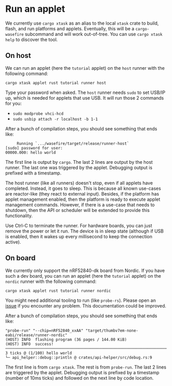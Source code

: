 # Run an applet

We currently use `cargo xtask` as an alias to the local `xtask` crate to build,
flash, and run platforms and applets. Eventually, this will be a `cargo-wasefire`
subcommand and will work out-of-tree. You can use `cargo xtask help` to discover
the tool.

## On host

We can run an applet (here the `tutorial` applet) on the `host` runner with the
following command:

```shell
cargo xtask applet rust tutorial runner host
```

Type your password when asked. The `host` runner needs `sudo` to set USB/IP up,
which is needed for applets that use USB. It will run those 2 commands for you:
- `sudo modprobe vhci-hcd`
- `sudo usbip attach -r localhost -b 1-1`

After a bunch of compilation steps, you should see something that ends like:

```plaintext
     Running `.../wasefire/target/release/runner-host`
[sudo] password for user:
00000.000: hello world
```

The first line is output by `cargo`. The last 2 lines are output by the host
runner. The last one was triggered by the applet. Debugging output is prefixed
with a timestamp.

The host runner (like all runners) doesn't stop, even if all applets have
completed. Instead, it goes to sleep. This is because all known use-cases are
reactor-like (they react to external input). Besides, if the platform has applet
management enabled, then the platform is ready to execute applet management
commands. However, if there is a use-case that needs to shutdown, then the API
or scheduler will be extended to provide this functionality.

Use Ctrl-C to terminate the runner. For hardware boards, you can just remove the
power or let it run. The device is in sleep state (although if USB is enabled,
then it wakes up every millisecond to keep the connection active).

## On board

We currently only support the nRF52840-dk board from Nordic. If you have such a
dev board, you can run an applet (here the `tutorial` applet) on the `nordic`
runner with the following command:

```shell
cargo xtask applet rust tutorial runner nordic
```

You might need additional tooling to run (like `probe-rs`). Please open an
[issue](https://github.com/google/wasefire/issues/new) if you encounter any
problem. This documentation could be improved.

After a bunch of compilation steps, you should see something that ends like:

```plaintext
"probe-run" "--chip=nRF52840_xxAA" "target/thumbv7em-none-eabi/release/runner-nordic"
(HOST) INFO  flashing program (36 pages / 144.00 KiB)
(HOST) INFO  success!
────────────────────────────────────────────────────────────────────────────────
3 ticks @ (1/100) hello world
└─ api_helper::debug::println @ crates/api-helper/src/debug.rs:9
```

The first line is from `cargo xtask`. The rest is from `probe-run`. The last 2
lines are triggered by the applet. Debugging output is prefixed by a timestamp
(number of 10ms ticks) and followed on the next line by code location.
